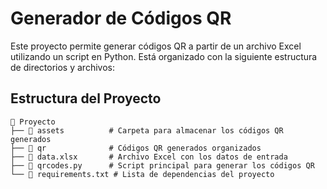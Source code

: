 # Generador de Códigos QR

Este proyecto permite generar códigos QR a partir de un archivo Excel utilizando un script en Python. Está organizado con la siguiente estructura de directorios y archivos:

## Estructura del Proyecto

```plaintext
📂 Proyecto
├── 📂 assets          # Carpeta para almacenar los códigos QR generados
├── 📂 qr              # Códigos QR generados organizados
├── 📄 data.xlsx       # Archivo Excel con los datos de entrada
├── 📄 qrcodes.py      # Script principal para generar los códigos QR
└── 📄 requirements.txt # Lista de dependencias del proyecto
